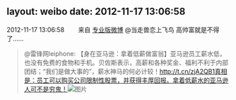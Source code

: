 layout: weibo
date: 2012-11-17 13:06:58
---
<meta name="referrer" content="no-referrer" />

2012-11-17 13:06:58  &nbsp;&nbsp;&nbsp;&nbsp;&nbsp;&nbsp; 来自 <a href="http://app.weibo.com/t/feed/1sxHP2" rel="nofollow">专业版微博</a>
@当走兽恋上飞鸟 高帅富就是不得了……
>  @雷锋网leiphone: 【身在亚马逊：拿着低薪做富翁】亚马逊员工薪水低，也没有免费的食物和手机。贝佐斯表示，高薪和各种奖金、福利不利于内部团结；“我们是做大事的”，薪水神马的何必计较！http://t.cn/zjA2QB1真相是：员工可以购买公司限制性股票，并获得丰厚回报。拿着低薪水的亚马逊人可不是穷鬼！ ​​​
>  ![图片](https://ww3.sinaimg.cn/large/7e4980bcgw1dyxx6vk8ucj.jpg)
